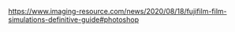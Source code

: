 https://www.imaging-resource.com/news/2020/08/18/fujifilm-film-simulations-definitive-guide#photoshop
